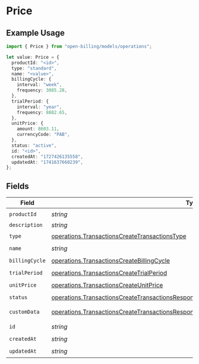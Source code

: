 # Price

## Example Usage

```typescript
import { Price } from "open-billing/models/operations";

let value: Price = {
  productId: "<id>",
  type: "standard",
  name: "<value>",
  billingCycle: {
    interval: "week",
    frequency: 3085.28,
  },
  trialPeriod: {
    interval: "year",
    frequency: 8882.65,
  },
  unitPrice: {
    amount: 8603.11,
    currencyCode: "PAB",
  },
  status: "active",
  id: "<id>",
  createdAt: "1727426135558",
  updatedAt: "1741637660239",
};
```

## Fields

| Field                                                                                                                                                                                                    | Type                                                                                                                                                                                                     | Required                                                                                                                                                                                                 | Description                                                                                                                                                                                              |
| -------------------------------------------------------------------------------------------------------------------------------------------------------------------------------------------------------- | -------------------------------------------------------------------------------------------------------------------------------------------------------------------------------------------------------- | -------------------------------------------------------------------------------------------------------------------------------------------------------------------------------------------------------- | -------------------------------------------------------------------------------------------------------------------------------------------------------------------------------------------------------- |
| `productId`                                                                                                                                                                                              | *string*                                                                                                                                                                                                 | :heavy_check_mark:                                                                                                                                                                                       | N/A                                                                                                                                                                                                      |
| `description`                                                                                                                                                                                            | *string*                                                                                                                                                                                                 | :heavy_minus_sign:                                                                                                                                                                                       | N/A                                                                                                                                                                                                      |
| `type`                                                                                                                                                                                                   | [operations.TransactionsCreateTransactionsType](../../models/operations/transactionscreatetransactionstype.md)                                                                                           | :heavy_check_mark:                                                                                                                                                                                       | N/A                                                                                                                                                                                                      |
| `name`                                                                                                                                                                                                   | *string*                                                                                                                                                                                                 | :heavy_check_mark:                                                                                                                                                                                       | N/A                                                                                                                                                                                                      |
| `billingCycle`                                                                                                                                                                                           | [operations.TransactionsCreateBillingCycle](../../models/operations/transactionscreatebillingcycle.md)                                                                                                   | :heavy_check_mark:                                                                                                                                                                                       | N/A                                                                                                                                                                                                      |
| `trialPeriod`                                                                                                                                                                                            | [operations.TransactionsCreateTrialPeriod](../../models/operations/transactionscreatetrialperiod.md)                                                                                                     | :heavy_check_mark:                                                                                                                                                                                       | N/A                                                                                                                                                                                                      |
| `unitPrice`                                                                                                                                                                                              | [operations.TransactionsCreateUnitPrice](../../models/operations/transactionscreateunitprice.md)                                                                                                         | :heavy_check_mark:                                                                                                                                                                                       | N/A                                                                                                                                                                                                      |
| `status`                                                                                                                                                                                                 | [operations.TransactionsCreateTransactionsResponse200ApplicationJSONResponseBodyItemsStatus](../../models/operations/transactionscreatetransactionsresponse200applicationjsonresponsebodyitemsstatus.md) | :heavy_check_mark:                                                                                                                                                                                       | N/A                                                                                                                                                                                                      |
| `customData`                                                                                                                                                                                             | [operations.TransactionsCreateTransactionsResponse200ApplicationJSONCustomData](../../models/operations/transactionscreatetransactionsresponse200applicationjsoncustomdata.md)                           | :heavy_minus_sign:                                                                                                                                                                                       | Any valid JSON value                                                                                                                                                                                     |
| `id`                                                                                                                                                                                                     | *string*                                                                                                                                                                                                 | :heavy_check_mark:                                                                                                                                                                                       | N/A                                                                                                                                                                                                      |
| `createdAt`                                                                                                                                                                                              | *string*                                                                                                                                                                                                 | :heavy_check_mark:                                                                                                                                                                                       | N/A                                                                                                                                                                                                      |
| `updatedAt`                                                                                                                                                                                              | *string*                                                                                                                                                                                                 | :heavy_check_mark:                                                                                                                                                                                       | N/A                                                                                                                                                                                                      |